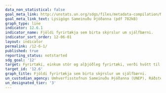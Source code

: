 ```yaml
---
data_non_statistical: false
goal_meta_link: http://unstats.un.org/sdgs/files/metadata-compilation/Metadata-Goal-12.pdf
goal_meta_link_text: Lýsigögn Sameinuðu Þjóðanna (pdf 782kB)
graph_type: line
indicator: 12.6.1
indicator_name: Fjöldi fyrirtækja sem birta skýrslur um sjálfbærni.
indicator_sort_order: 12-06-01
layout: indicator
permalink: /12-6-1/
published: true
reporting_status: notstarted
sdg_goal: '12'
target: Fyrirtæki, einkum stór og alþjóðleg fyrirtæki, verði hvött til þess að innleiða sjálfbæra þróun í starfsemi sína og veita upplýsingar um sjálfbærni í skýrslum sem gefnar eru út á þeirra vegum. 
target_id: '12.6'
graph_title: Fjöldi fyrirtækja sem birta skýrslur um sjálfbærni.
un_custodian_agency: Umhverfisstofnun Sameinuðu Þjóðanna (UNEP), Ráðstefna Sameinuðu Þjóðanna um viðskipti og þróun (UNCTAD)
un_designated_tier: '3'
---
```

